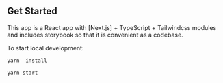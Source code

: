 ## Get Started

This app is a React app with [Next.js] + TypeScript + Tailwindcss modules and includes storybook so that it is convenient as a codebase.

To start local development:

```bash
yarn  install

yarn start
```